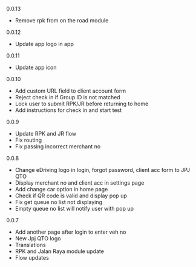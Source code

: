 0.0.13

- Remove rpk from on the road module

0.0.12

- Update app logo in app

0.0.11

- Update app icon

0.0.10

- Add custom URL field to client account form
- Reject check in if Group ID is not matched
- Lock user to submit RPK/JR before returning to home
- Add instructions for check in and start test

0.0.9

- Update RPK and JR flow
- Fix routing
- Fix passing incorrect merchant no

0.0.8

- Change eDriving logo in login, forgot password, client acc form to JPJ QTO
- Display merchant no and client acc in settings page
- Add change car option in home page
- Check if QR code is valid and display pop up
- Fix get queue no list not displaying
- Empty queue no list will notify user with pop up

0.0.7

- Add another page after login to enter veh no
- New Jpj QTO logo
- Translations
- RPK and Jalan Raya module update
- Flow updates